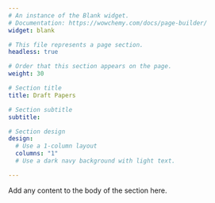 ```yaml
---
# An instance of the Blank widget.
# Documentation: https://wowchemy.com/docs/page-builder/
widget: blank

# This file represents a page section.
headless: true

# Order that this section appears on the page.
weight: 30

# Section title
title: Draft Papers

# Section subtitle
subtitle:

# Section design
design:
  # Use a 1-column layout
  columns: "1"
  # Use a dark navy background with light text.

---
```


Add any content to the body of the section here.
